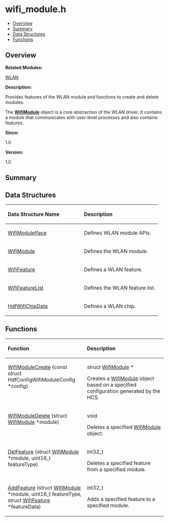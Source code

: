 # wifi\_module.h<a name="ZH-CN_TOPIC_0000001055198118"></a>

-   [Overview](#section1152077296165630)
-   [Summary](#section1358739212165630)
-   [Data Structures](#nested-classes)
-   [Functions](#func-members)

## **Overview**<a name="section1152077296165630"></a>

**Related Modules:**

[WLAN](WLAN.md)

**Description:**

Provides features of the WLAN module and functions to create and delete modules. 

The  **[WifiModule](WifiModule.md)**  object is a core abstraction of the WLAN driver. It contains a module that communicates with user-level processes and also contains features.

**Since:**

1.0

**Version:**

1.0

## **Summary**<a name="section1358739212165630"></a>

## Data Structures<a name="nested-classes"></a>

<a name="table216285017165630"></a>
<table><thead align="left"><tr id="row557075892165630"><th class="cellrowborder" valign="top" width="50%" id="mcps1.1.3.1.1"><p id="p475287117165630"><a name="p475287117165630"></a><a name="p475287117165630"></a>Data Structure Name</p>
</th>
<th class="cellrowborder" valign="top" width="50%" id="mcps1.1.3.1.2"><p id="p1451596040165630"><a name="p1451596040165630"></a><a name="p1451596040165630"></a>Description</p>
</th>
</tr>
</thead>
<tbody><tr id="row1047060476165630"><td class="cellrowborder" valign="top" width="50%" headers="mcps1.1.3.1.1 "><p id="p1079726035165630"><a name="p1079726035165630"></a><a name="p1079726035165630"></a><a href="WifiModuleIface.md">WifiModuleIface</a></p>
</td>
<td class="cellrowborder" valign="top" width="50%" headers="mcps1.1.3.1.2 "><p id="p530374617165630"><a name="p530374617165630"></a><a name="p530374617165630"></a>Defines WLAN module APIs. </p>
</td>
</tr>
<tr id="row443762454165630"><td class="cellrowborder" valign="top" width="50%" headers="mcps1.1.3.1.1 "><p id="p2134678606165630"><a name="p2134678606165630"></a><a name="p2134678606165630"></a><a href="WifiModule.md">WifiModule</a></p>
</td>
<td class="cellrowborder" valign="top" width="50%" headers="mcps1.1.3.1.2 "><p id="p1145956576165630"><a name="p1145956576165630"></a><a name="p1145956576165630"></a>Defines the WLAN module. </p>
</td>
</tr>
<tr id="row425365867165630"><td class="cellrowborder" valign="top" width="50%" headers="mcps1.1.3.1.1 "><p id="p728185914165630"><a name="p728185914165630"></a><a name="p728185914165630"></a><a href="WifiFeature.md">WifiFeature</a></p>
</td>
<td class="cellrowborder" valign="top" width="50%" headers="mcps1.1.3.1.2 "><p id="p1023341658165630"><a name="p1023341658165630"></a><a name="p1023341658165630"></a>Defines a WLAN feature. </p>
</td>
</tr>
<tr id="row299866036165630"><td class="cellrowborder" valign="top" width="50%" headers="mcps1.1.3.1.1 "><p id="p545440577165630"><a name="p545440577165630"></a><a name="p545440577165630"></a><a href="WifiFeatureList.md">WifiFeatureList</a></p>
</td>
<td class="cellrowborder" valign="top" width="50%" headers="mcps1.1.3.1.2 "><p id="p492405694165630"><a name="p492405694165630"></a><a name="p492405694165630"></a>Defines the WLAN feature list. </p>
</td>
</tr>
<tr id="row174943237165630"><td class="cellrowborder" valign="top" width="50%" headers="mcps1.1.3.1.1 "><p id="p1320161710165630"><a name="p1320161710165630"></a><a name="p1320161710165630"></a><a href="HdfWifiChipData.md">HdfWifiChipData</a></p>
</td>
<td class="cellrowborder" valign="top" width="50%" headers="mcps1.1.3.1.2 "><p id="p1631062252165630"><a name="p1631062252165630"></a><a name="p1631062252165630"></a>Defines a WLAN chip. </p>
</td>
</tr>
</tbody>
</table>

## Functions<a name="func-members"></a>

<a name="table1472943543165630"></a>
<table><thead align="left"><tr id="row87160363165630"><th class="cellrowborder" valign="top" width="50%" id="mcps1.1.3.1.1"><p id="p1090221680165630"><a name="p1090221680165630"></a><a name="p1090221680165630"></a>Function</p>
</th>
<th class="cellrowborder" valign="top" width="50%" id="mcps1.1.3.1.2"><p id="p1671523252165630"><a name="p1671523252165630"></a><a name="p1671523252165630"></a>Description</p>
</th>
</tr>
</thead>
<tbody><tr id="row600571606165630"><td class="cellrowborder" valign="top" width="50%" headers="mcps1.1.3.1.1 "><p id="p629740820165630"><a name="p629740820165630"></a><a name="p629740820165630"></a><a href="WLAN.md#gaf5d1df53f08cae98ecfd440f9b425709">WifiModuleCreate</a> (const struct HdfConfigWifiModuleConfig *config)</p>
</td>
<td class="cellrowborder" valign="top" width="50%" headers="mcps1.1.3.1.2 "><p id="p359889729165630"><a name="p359889729165630"></a><a name="p359889729165630"></a>struct <a href="WifiModule.md">WifiModule</a> * </p>
<p id="p1469298615165630"><a name="p1469298615165630"></a><a name="p1469298615165630"></a>Creates a <a href="WifiModule.md">WifiModule</a> object based on a specified configuration generated by the HCS. </p>
</td>
</tr>
<tr id="row792657060165630"><td class="cellrowborder" valign="top" width="50%" headers="mcps1.1.3.1.1 "><p id="p2038552484165630"><a name="p2038552484165630"></a><a name="p2038552484165630"></a><a href="WLAN.md#gae14e3786e60f16a100197d28bae5a362">WifiModuleDelete</a> (struct <a href="WifiModule.md">WifiModule</a> *module)</p>
</td>
<td class="cellrowborder" valign="top" width="50%" headers="mcps1.1.3.1.2 "><p id="p868332180165630"><a name="p868332180165630"></a><a name="p868332180165630"></a>void </p>
<p id="p577408276165630"><a name="p577408276165630"></a><a name="p577408276165630"></a>Deletes a specified <a href="WifiModule.md">WifiModule</a> object. </p>
</td>
</tr>
<tr id="row1777059288165630"><td class="cellrowborder" valign="top" width="50%" headers="mcps1.1.3.1.1 "><p id="p1819468165165630"><a name="p1819468165165630"></a><a name="p1819468165165630"></a><a href="WLAN.md#ga395848b77fc10f2213d5b12793861292">DelFeature</a> (struct <a href="WifiModule.md">WifiModule</a> *module, uint16_t featureType)</p>
</td>
<td class="cellrowborder" valign="top" width="50%" headers="mcps1.1.3.1.2 "><p id="p276035111165630"><a name="p276035111165630"></a><a name="p276035111165630"></a>int32_t </p>
<p id="p2123021531165630"><a name="p2123021531165630"></a><a name="p2123021531165630"></a>Deletes a specified feature from a specified module. </p>
</td>
</tr>
<tr id="row1895811324165630"><td class="cellrowborder" valign="top" width="50%" headers="mcps1.1.3.1.1 "><p id="p1979633378165630"><a name="p1979633378165630"></a><a name="p1979633378165630"></a><a href="WLAN.md#gae928a69366143780650b73c6b030c3a7">AddFeature</a> (struct <a href="WifiModule.md">WifiModule</a> *module, uint16_t featureType, struct <a href="WifiFeature.md">WifiFeature</a> *featureData)</p>
</td>
<td class="cellrowborder" valign="top" width="50%" headers="mcps1.1.3.1.2 "><p id="p247521894165630"><a name="p247521894165630"></a><a name="p247521894165630"></a>int32_t </p>
<p id="p979810807165630"><a name="p979810807165630"></a><a name="p979810807165630"></a>Adds a specified feature to a specified module. </p>
</td>
</tr>
</tbody>
</table>

